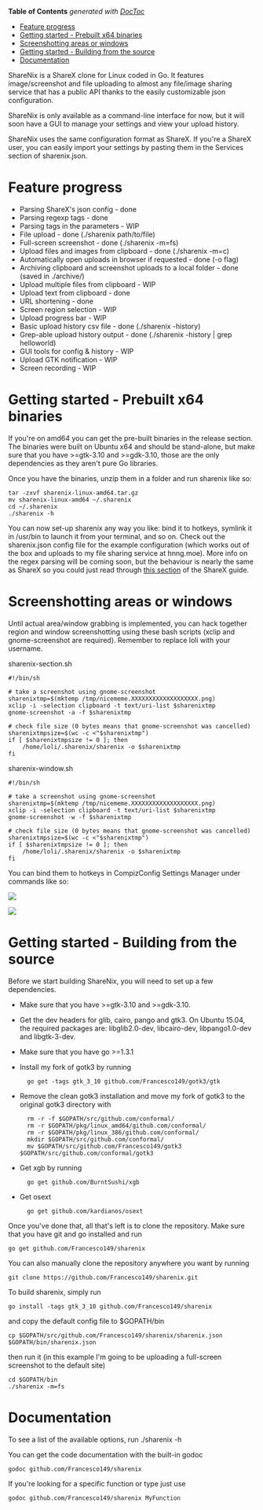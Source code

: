 <!-- START doctoc generated TOC please keep comment here to allow auto update -->
<!-- DON'T EDIT THIS SECTION, INSTEAD RE-RUN doctoc TO UPDATE -->
**Table of Contents**  *generated with [DocToc](https://github.com/thlorenz/doctoc)*

- [Feature progress](#feature-progress)
- [Getting started - Prebuilt x64 binaries](#getting-started---prebuilt-x64-binaries)
- [Screenshotting areas or windows](#screenshotting-areas-or-windows)
- [Getting started - Building from the source](#getting-started---building-from-the-source)
- [Documentation](#documentation)

<!-- END doctoc generated TOC please keep comment here to allow auto update -->

ShareNix is a ShareX clone for Linux coded in Go. It features image/screenshot 
and file uploading to almost any file/image sharing service that has a public 
API thanks to the easily customizable json configuration.

ShareNix is only available as a command-line interface for now, but it will soon 
have a GUI to manage your settings and view your upload history.

ShareNix uses the same configuration format as ShareX. If you're a ShareX user, 
you can easily import your settings by pasting them in the Services section of 
sharenix.json. 

Feature progress
============
* Parsing ShareX's json config - done
* Parsing regexp tags - done
* Parsing tags in the parameters - WIP
* File upload - done (./sharenix path/to/file)
* Full-screen screenshot - done (./sharenix -m=fs)
* Upload files and images from clipboard - done (./sharenix -m=c)
* Automatically open uploads in browser if requested - done (-o flag)
* Archiving clipboard and screenshot uploads to a local folder - done (saved in ./archive/)
* Upload multiple files from clipboard - WIP
* Upload text from clipboard - done
* URL shortening - done
* Screen region selection - WIP
* Upload progress bar - WIP
* Basic upload history csv file - done (./sharenix -history)
* Grep-able upload history output - done (./sharenix -history | grep helloworld)
* GUI tools for config & history - WIP
* Upload GTK notification - WIP
* Screen recording - WIP

Getting started - Prebuilt x64 binaries
============
If you're on amd64 you can get the pre-built binaries in the release section.
The binaries were built on Ubuntu x64 and should be stand-alone, but make sure 
that you have >=gtk-3.10 and >=gdk-3.10, those are the only dependencies as 
they aren't pure Go libraries. 

Once you have the binaries, unzip them in a folder and run sharenix like so:

	tar -zxvf sharenix-linux-amd64.tar.gz
	mv sharenix-linux-amd64 ~/.sharenix
	cd ~/.sharenix
	./sharenix -h
	
You can now set-up sharenix any way you like: bind it to hotkeys, symlink it 
in /usr/bin to launch it from your terminal, and so on.
Check out the sharenix.json config file for the example configuration (which 
works out of the box and uploads to my file sharing service at hnng.moe).
More info on the regex parsing will be coming soon, but the behaviour is nearly 
the same as ShareX so you could just read through 
[this section](https://github.com/ShareX/ShareX/wiki/Custom%20Uploader) of 
the ShareX guide.

Screenshotting areas or windows
============
Until actual area/window grabbing is implemented, you can hack together region 
and window screenshotting using these bash scripts (xclip and gnome-screenshot 
are required).
Remember to replace loli with your username.

sharenix-section.sh

	#!/bin/sh

	# take a screenshot using gnome-screenshot
	sharenixtmp=$(mktemp /tmp/nicememe.XXXXXXXXXXXXXXXXXXX.png)
	xclip -i -selection clipboard -t text/uri-list $sharenixtmp
	gnome-screenshot -a -f $sharenixtmp

	# check file size (0 bytes means that gnome-screenshot was cancelled)
	sharenixtmpsize=$(wc -c <"$sharenixtmp")
	if [ $sharenixtmpsize != 0 ]; then
		/home/loli/.sharenix/sharenix -o $sharenixtmp
	fi
	
sharenix-window.sh

	#!/bin/sh

	# take a screenshot using gnome-screenshot
	sharenixtmp=$(mktemp /tmp/nicememe.XXXXXXXXXXXXXXXXXXX.png)
	xclip -i -selection clipboard -t text/uri-list $sharenixtmp
	gnome-screenshot -w -f $sharenixtmp

	# check file size (0 bytes means that gnome-screenshot was cancelled)
	sharenixtmpsize=$(wc -c <"$sharenixtmp")
	if [ $sharenixtmpsize != 0 ]; then
		/home/loli/.sharenix/sharenix -o $sharenixtmp
	fi
	
You can bind them to hotkeys in CompizConfig Settings Manager under commands 
like so:

![](http://hnng.moe/f/35d)

![](http://hnng.moe/f/35e)

Getting started - Building from the source
============
Before we start building ShareNix, you will need to set up a few dependencies.
* Make sure that you have >=gtk-3.10 and >=gdk-3.10. 
* Get the dev headers for glib, cairo, pango and gtk3. On Ubuntu 15.04, the 
  required packages are: libglib2.0-dev, libcairo-dev, libpango1.0-dev
  and libgtk-3-dev.
* Make sure that you have go >=1.3.1
* Install my fork of gotk3 by running


		go get -tags gtk_3_10 github.com/Francesco149/gotk3/gtk

	
* Remove the clean gotk3 installation and move my fork of gotk3 to 
  the original gotk3 directory with


		rm -r -f $GOPATH/src/github.com/conformal/
		rm -r $GOPATH/pkg/linux_amd64/github.com/conformal/
		rm -r $GOPATH/pkg/linux_386/github.com/conformal/
		mkdir $GOPATH/src/github.com/conformal/
		mv $GOPATH/src/github.com/Francesco149/gotk3 $GOPATH/src/github.com/conformal/gotk3

	
* Get xgb by running

		go get github.com/BurntSushi/xgb
	
* Get osext

		go get github.com/kardianos/osext

Once you've done that, all that's left is to clone the repository.
Make sure that you have git and go installed and run

    go get github.com/Francesco149/sharenix


You can also manually clone the repository anywhere you want by running

    git clone https://github.com/Francesco149/sharenix.git
    

To build sharenix, simply run

	go install -tags gtk_3_10 github.com/Francesco149/sharenix
	
and copy the default config file to $GOPATH/bin

	cp $GOPATH/src/github.com/Francesco149/sharenix/sharenix.json $GOPATH/bin/sharenix.json 
	
then run it (in this example I'm going to be uploading a full-screen screenshot 
to the default site)

	cd $GOPATH/bin
	./sharenix -m=fs
    
Documentation
============
To see a list of the available options, run
	./sharenix -h

You can get the code documentation with the built-in godoc 

    godoc github.com/Francesco149/sharenix
    
If you're looking for a specific function or type just use

    godoc github.com/Francesco149/sharenix MyFunction
    

